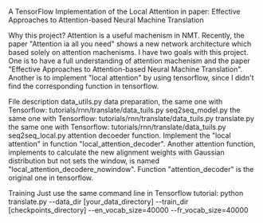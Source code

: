 A TensorFlow Implementation of the Local Attention in paper: Effective Approaches to Attention-based Neural Machine Translation

Why this project?
  Attention is a useful machenism in NMT. Recently, the paper "Attention ia all you need" shows a new network 
  architecture which based solely on attention machenisms. I have two goals with this project. One is to have a 
  full understanding of attention machenism and the paper "Effective Approaches to Attention-based Neural Machine Translation".
  Another is to implement "local attention" by using tensorflow, since I didn't find the corresponding function in tensorflow.
  
File description
  data_utils.py   data preparation, the same one with Tensorflow: tutorials/rnn/translate/data_tuils.py
  seq2seq_model.py  the same one with Tensorflow: tutorials/rnn/translate/data_tuils.py
  translate.py  the same one with Tensorflow: tutorials/rnn/translate/data_tuils.py
  seq2seq_local.py  attention decoeder function. Implement the "local attention" in function "local_attention_decoder". Another
                    attention function, implements to calculate the new alignment weights with Gaussian distribution but not sets
                    the window, is named "local_attention_decodere_nowindow". Function "attention_decoder" is the original one
                    in tensorflow.
                   
Training
  Just use the same command line in Tensorflow tutorial:
  python translate.py
  --data_dir [your_data_directory] --train_dir [checkpoints_directory]
  --en_vocab_size=40000 --fr_vocab_size=40000
  

                    
